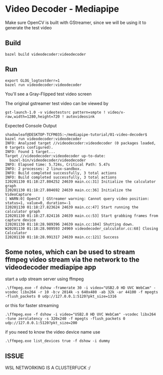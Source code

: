 # Video Decoder - Mediapipe

Make sure OpenCV is built with GStreamer, since we will be using it to generate the test video

## Build

```shell
bazel build videodecoder:videodecoder
```

## Run

```shell
export GLOG_logtostderr=1
bazel run videodecoder:videodecoder
```

You'll see a Gray-Flipped test video screen

The original gstreamer test video can be viewed by

```shell
gst-launch-1.0 -v videotestsrc pattern=smpte ! video/x-raw,width=1280,height=720 ! autovideosink
```

Expected Console Output

```shell
shadowleaf@DESKTOP-TCFM035:~/mediapipe-tutorial/01-video-decoder$ bazel run videodecoder:videodecoder
INFO: Analyzed target //videodecoder:videodecoder (0 packages loaded, 0 targets configured).
INFO: Found 1 target...
Target //videodecoder:videodecoder up-to-date:
  bazel-bin/videodecoder/videodecoder
INFO: Elapsed time: 5.724s, Critical Path: 5.47s
INFO: 2 processes: 2 linux-sandbox.
INFO: Build completed successfully, 3 total actions
INFO: Build completed successfully, 3 total actions
I20201130 01:18:27.804252 24639 main.cc:31] Initialize the calculator graph
I20201130 01:18:27.804692 24639 main.cc:36] Initialize the VideoCapture
[ WARN:0] OpenCV | GStreamer warning: Cannot query video position: status=1, value=0, duration=-1
I20201130 01:18:27.823624 24639 main.cc:47] Start running the calculator graph
I20201130 01:18:27.824116 24639 main.cc:53] Start grabbing frames from capture device
I20201130 01:18:28.989396 24639 main.cc:104] Shutting down.
W20201130 01:18:28.989593 24969 videodecoder_calculator.cc:68] Closing Calculator
I20201130 01:18:28.991317 24639 main.cc:121] Success
```

## Some notes, which can be used to stream ffmpeg video stream via the network to the videodecoder mediapipe app

start a udp stream server using ffmpeg

```shell
.\ffmpeg.exe -f dshow -framerate 30 -i video="USB2.0 HD UVC WebCam" -vcodec libx264 -r 10 -b:v 2014k -s 640x480 -ab 32k -ar 44100 -f mpegts -flush_packets 0 udp://127.0.0.1:5120?pkt_size=1316
```

or this for faster streaming

```shell
.\ffmpeg.exe -f dshow -i video="USB2.0 HD UVC WebCam" -vcodec libx264 -tune zerolatency -s 320x240 -f mpegts -flush_packets 0 udp://127.0.0.1:5120?pkt_size=200
```

if you need to know the video device name use

```shell
.\ffmpeg.exe list_devices true -f dshow -i dummy
```

## ISSUE

WSL NETWORKING IS A CLUSTERFUCK :/